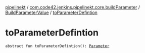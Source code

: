 [pipelinekt](../../index.md) / [com.code42.jenkins.pipelinekt.core.buildParameter](../index.md) / [BuildParameterValue](index.md) / [toParameterDefintion](./to-parameter-defintion.md)

# toParameterDefintion

`abstract fun toParameterDefintion(): `[`Parameter`](../../com.code42.jenkins.pipelinekt.core/-parameter/index.md)